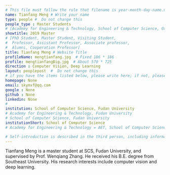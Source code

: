 ```yaml
---
# This file must follow the rule that filename is year-month-day-name.md .
name: Tianfang Meng # Write your name
type: people #  Do not change this
people_type : Master Students
# [Academy for Engineering & Technology, School of Computer Science, Organizer]
showtitle: 2019 Master
# [PhD Student, Master Student, Visiting Student,
#  Professor, Assistant Professor, Associate professor,
#  Alumni, Cooperation Professor]
title: Tianfang Meng # Website Title
profileName: mengtianfang.jpg  # Fixed 186 * 186
profile: mengtianfangBig.jpg  # About 570 * 725
direction : Computer Vision, Deep Learning
layout: peoplepost  #  Do not change this
# if you have the items listed below, please write here; if not, please write None.
homepage: None
email: skymxf@qq.com
google : None
github : None
linkedin: None
# 
institution: School of Computer Science, Fudan University
# Academy for Engineering & Technology, Fudan University
# School of Computer Science, Fudan University
institutionShort: School of Computer Science
# Academy for Engineering & Technology = AET, School of Computer Science = SCS

# Self-introduction is described in the third person, including information such as educational experience
---
```


Tianfang Meng is a master student at SCS, Fudan University, and supervised by Prof. Wenqiang Zhang. He received his B.E. degree from Southeast University. His research interests include computer vision and deep learning.